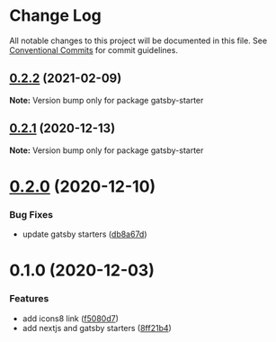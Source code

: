 # Change Log

All notable changes to this project will be documented in this file.
See [Conventional Commits](https://conventionalcommits.org) for commit guidelines.

## [0.2.2](https://github.com/reflexjs/reflexjs/compare/gatsby-starter@0.2.1...gatsby-starter@0.2.2) (2021-02-09)

**Note:** Version bump only for package gatsby-starter





## [0.2.1](https://github.com/reflexjs/reflexjs/compare/gatsby-starter@0.2.0...gatsby-starter@0.2.1) (2020-12-13)

**Note:** Version bump only for package gatsby-starter





# [0.2.0](https://github.com/reflexjs/reflexjs/compare/gatsby-starter@0.1.0...gatsby-starter@0.2.0) (2020-12-10)


### Bug Fixes

* update gatsby starters ([db8a67d](https://github.com/reflexjs/reflexjs/commit/db8a67d103cc6a3dfb94991d1e01fe7b46119dd6))





# 0.1.0 (2020-12-03)


### Features

* add icons8 link ([f5080d7](https://github.com/reflexjs/reflex/commit/f5080d7613732646eb29f7a4502e8c7f2dce9600))
* add nextjs and gatsby starters ([8ff21b4](https://github.com/reflexjs/reflex/commit/8ff21b4ed62edcc69b4c9fb4b4884ee5155527b8))
